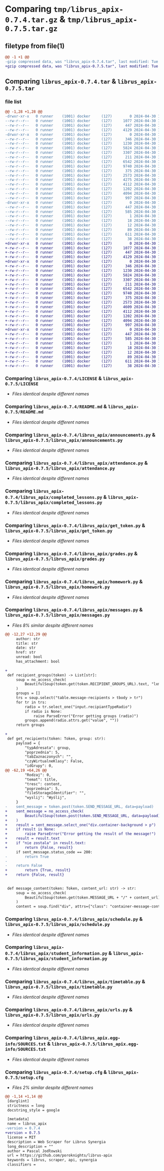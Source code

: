 # Comparing `tmp/librus_apix-0.7.4.tar.gz` & `tmp/librus_apix-0.7.5.tar.gz`

## filetype from file(1)

```diff
@@ -1 +1 @@
-gzip compressed data, was "librus_apix-0.7.4.tar", last modified: Tue Apr 30 10:49:02 2024, max compression
+gzip compressed data, was "librus_apix-0.7.5.tar", last modified: Tue Apr 30 15:40:25 2024, max compression
```

## Comparing `librus_apix-0.7.4.tar` & `librus_apix-0.7.5.tar`

### file list

```diff
@@ -1,28 +1,28 @@
-drwxr-xr-x   0 runner    (1001) docker     (127)        0 2024-04-30 10:49:02.389091 librus_apix-0.7.4/
--rw-r--r--   0 runner    (1001) docker     (127)     1077 2024-04-30 10:48:59.000000 librus_apix-0.7.4/LICENSE
--rw-r--r--   0 runner    (1001) docker     (127)      447 2024-04-30 10:49:02.389091 librus_apix-0.7.4/PKG-INFO
--rw-r--r--   0 runner    (1001) docker     (127)     4129 2024-04-30 10:48:59.000000 librus_apix-0.7.4/README.md
-drwxr-xr-x   0 runner    (1001) docker     (127)        0 2024-04-30 10:49:02.389091 librus_apix-0.7.4/librus_apix/
--rw-r--r--   0 runner    (1001) docker     (127)      346 2024-04-30 10:48:59.000000 librus_apix-0.7.4/librus_apix/__init__.py
--rw-r--r--   0 runner    (1001) docker     (127)     1230 2024-04-30 10:48:59.000000 librus_apix-0.7.4/librus_apix/announcements.py
--rw-r--r--   0 runner    (1001) docker     (127)     5824 2024-04-30 10:48:59.000000 librus_apix-0.7.4/librus_apix/attendance.py
--rw-r--r--   0 runner    (1001) docker     (127)     3307 2024-04-30 10:48:59.000000 librus_apix-0.7.4/librus_apix/completed_lessons.py
--rw-r--r--   0 runner    (1001) docker     (127)      211 2024-04-30 10:48:59.000000 librus_apix-0.7.4/librus_apix/exceptions.py
--rw-r--r--   0 runner    (1001) docker     (127)     6542 2024-04-30 10:48:59.000000 librus_apix-0.7.4/librus_apix/get_token.py
--rw-r--r--   0 runner    (1001) docker     (127)     9740 2024-04-30 10:48:59.000000 librus_apix-0.7.4/librus_apix/grades.py
--rw-r--r--   0 runner    (1001) docker     (127)      375 2024-04-30 10:48:59.000000 librus_apix-0.7.4/librus_apix/helpers.py
--rw-r--r--   0 runner    (1001) docker     (127)     2573 2024-04-30 10:48:59.000000 librus_apix-0.7.4/librus_apix/homework.py
--rw-r--r--   0 runner    (1001) docker     (127)     4275 2024-04-30 10:48:59.000000 librus_apix-0.7.4/librus_apix/messages.py
--rw-r--r--   0 runner    (1001) docker     (127)     4112 2024-04-30 10:48:59.000000 librus_apix-0.7.4/librus_apix/schedule.py
--rw-r--r--   0 runner    (1001) docker     (127)     1202 2024-04-30 10:48:59.000000 librus_apix-0.7.4/librus_apix/student_information.py
--rw-r--r--   0 runner    (1001) docker     (127)     4094 2024-04-30 10:48:59.000000 librus_apix-0.7.4/librus_apix/timetable.py
--rw-r--r--   0 runner    (1001) docker     (127)      997 2024-04-30 10:48:59.000000 librus_apix-0.7.4/librus_apix/urls.py
-drwxr-xr-x   0 runner    (1001) docker     (127)        0 2024-04-30 10:49:02.389091 librus_apix-0.7.4/librus_apix.egg-info/
--rw-r--r--   0 runner    (1001) docker     (127)      447 2024-04-30 10:49:02.000000 librus_apix-0.7.4/librus_apix.egg-info/PKG-INFO
--rw-r--r--   0 runner    (1001) docker     (127)      585 2024-04-30 10:49:02.000000 librus_apix-0.7.4/librus_apix.egg-info/SOURCES.txt
--rw-r--r--   0 runner    (1001) docker     (127)        1 2024-04-30 10:49:02.000000 librus_apix-0.7.4/librus_apix.egg-info/dependency_links.txt
--rw-r--r--   0 runner    (1001) docker     (127)       18 2024-04-30 10:49:02.000000 librus_apix-0.7.4/librus_apix.egg-info/requires.txt
--rw-r--r--   0 runner    (1001) docker     (127)       12 2024-04-30 10:49:02.000000 librus_apix-0.7.4/librus_apix.egg-info/top_level.txt
--rw-r--r--   0 runner    (1001) docker     (127)       89 2024-04-30 10:48:59.000000 librus_apix-0.7.4/pyproject.toml
--rw-r--r--   0 runner    (1001) docker     (127)      611 2024-04-30 10:49:02.389091 librus_apix-0.7.4/setup.cfg
--rw-r--r--   0 runner    (1001) docker     (127)       38 2024-04-30 10:48:59.000000 librus_apix-0.7.4/setup.py
+drwxr-xr-x   0 runner    (1001) docker     (127)        0 2024-04-30 15:40:25.684041 librus_apix-0.7.5/
+-rw-r--r--   0 runner    (1001) docker     (127)     1077 2024-04-30 15:40:23.000000 librus_apix-0.7.5/LICENSE
+-rw-r--r--   0 runner    (1001) docker     (127)      447 2024-04-30 15:40:25.684041 librus_apix-0.7.5/PKG-INFO
+-rw-r--r--   0 runner    (1001) docker     (127)     4129 2024-04-30 15:40:23.000000 librus_apix-0.7.5/README.md
+drwxr-xr-x   0 runner    (1001) docker     (127)        0 2024-04-30 15:40:25.680041 librus_apix-0.7.5/librus_apix/
+-rw-r--r--   0 runner    (1001) docker     (127)      346 2024-04-30 15:40:23.000000 librus_apix-0.7.5/librus_apix/__init__.py
+-rw-r--r--   0 runner    (1001) docker     (127)     1230 2024-04-30 15:40:23.000000 librus_apix-0.7.5/librus_apix/announcements.py
+-rw-r--r--   0 runner    (1001) docker     (127)     5824 2024-04-30 15:40:23.000000 librus_apix-0.7.5/librus_apix/attendance.py
+-rw-r--r--   0 runner    (1001) docker     (127)     3307 2024-04-30 15:40:23.000000 librus_apix-0.7.5/librus_apix/completed_lessons.py
+-rw-r--r--   0 runner    (1001) docker     (127)      211 2024-04-30 15:40:23.000000 librus_apix-0.7.5/librus_apix/exceptions.py
+-rw-r--r--   0 runner    (1001) docker     (127)     6542 2024-04-30 15:40:23.000000 librus_apix-0.7.5/librus_apix/get_token.py
+-rw-r--r--   0 runner    (1001) docker     (127)     9740 2024-04-30 15:40:23.000000 librus_apix-0.7.5/librus_apix/grades.py
+-rw-r--r--   0 runner    (1001) docker     (127)      375 2024-04-30 15:40:23.000000 librus_apix-0.7.5/librus_apix/helpers.py
+-rw-r--r--   0 runner    (1001) docker     (127)     2573 2024-04-30 15:40:23.000000 librus_apix-0.7.5/librus_apix/homework.py
+-rw-r--r--   0 runner    (1001) docker     (127)     4609 2024-04-30 15:40:23.000000 librus_apix-0.7.5/librus_apix/messages.py
+-rw-r--r--   0 runner    (1001) docker     (127)     4112 2024-04-30 15:40:23.000000 librus_apix-0.7.5/librus_apix/schedule.py
+-rw-r--r--   0 runner    (1001) docker     (127)     1202 2024-04-30 15:40:23.000000 librus_apix-0.7.5/librus_apix/student_information.py
+-rw-r--r--   0 runner    (1001) docker     (127)     4094 2024-04-30 15:40:23.000000 librus_apix-0.7.5/librus_apix/timetable.py
+-rw-r--r--   0 runner    (1001) docker     (127)      997 2024-04-30 15:40:23.000000 librus_apix-0.7.5/librus_apix/urls.py
+drwxr-xr-x   0 runner    (1001) docker     (127)        0 2024-04-30 15:40:25.684041 librus_apix-0.7.5/librus_apix.egg-info/
+-rw-r--r--   0 runner    (1001) docker     (127)      447 2024-04-30 15:40:25.000000 librus_apix-0.7.5/librus_apix.egg-info/PKG-INFO
+-rw-r--r--   0 runner    (1001) docker     (127)      585 2024-04-30 15:40:25.000000 librus_apix-0.7.5/librus_apix.egg-info/SOURCES.txt
+-rw-r--r--   0 runner    (1001) docker     (127)        1 2024-04-30 15:40:25.000000 librus_apix-0.7.5/librus_apix.egg-info/dependency_links.txt
+-rw-r--r--   0 runner    (1001) docker     (127)       18 2024-04-30 15:40:25.000000 librus_apix-0.7.5/librus_apix.egg-info/requires.txt
+-rw-r--r--   0 runner    (1001) docker     (127)       12 2024-04-30 15:40:25.000000 librus_apix-0.7.5/librus_apix.egg-info/top_level.txt
+-rw-r--r--   0 runner    (1001) docker     (127)       89 2024-04-30 15:40:23.000000 librus_apix-0.7.5/pyproject.toml
+-rw-r--r--   0 runner    (1001) docker     (127)      611 2024-04-30 15:40:25.684041 librus_apix-0.7.5/setup.cfg
+-rw-r--r--   0 runner    (1001) docker     (127)       38 2024-04-30 15:40:23.000000 librus_apix-0.7.5/setup.py
```

### Comparing `librus_apix-0.7.4/LICENSE` & `librus_apix-0.7.5/LICENSE`

 * *Files identical despite different names*

### Comparing `librus_apix-0.7.4/README.md` & `librus_apix-0.7.5/README.md`

 * *Files identical despite different names*

### Comparing `librus_apix-0.7.4/librus_apix/announcements.py` & `librus_apix-0.7.5/librus_apix/announcements.py`

 * *Files identical despite different names*

### Comparing `librus_apix-0.7.4/librus_apix/attendance.py` & `librus_apix-0.7.5/librus_apix/attendance.py`

 * *Files identical despite different names*

### Comparing `librus_apix-0.7.4/librus_apix/completed_lessons.py` & `librus_apix-0.7.5/librus_apix/completed_lessons.py`

 * *Files identical despite different names*

### Comparing `librus_apix-0.7.4/librus_apix/get_token.py` & `librus_apix-0.7.5/librus_apix/get_token.py`

 * *Files identical despite different names*

### Comparing `librus_apix-0.7.4/librus_apix/grades.py` & `librus_apix-0.7.5/librus_apix/grades.py`

 * *Files identical despite different names*

### Comparing `librus_apix-0.7.4/librus_apix/homework.py` & `librus_apix-0.7.5/librus_apix/homework.py`

 * *Files identical despite different names*

### Comparing `librus_apix-0.7.4/librus_apix/messages.py` & `librus_apix-0.7.5/librus_apix/messages.py`

 * *Files 8% similar despite different names*

```diff
@@ -12,27 +12,29 @@
     author: str
     title: str
     date: str
     href: str
     unread: bool
     has_attachment: bool
 
+
 def recipient_groups(token) -> List[str]:
     soup = no_access_check(
         BeautifulSoup(token.get(token.RECIPIENT_GROUPS_URL).text, "lxml")
     )
     groups = []
     trs = soup.select("table.message-recipients > tbody > tr")
     for tr in trs:
         radio = tr.select_one("input.recipiantTypeRadio")
         if radio is None:
             raise ParseError("Error getting groups (radio)")
         groups.append(radio.attrs.get("value", ""))
     return groups
 
+
 def get_recipients(token: Token, group: str):
     payload = {
         "typAdresata": group,
         "poprzednia": 5,
         "tabZaznaczonych": "",
         "czyWirtualneKlasy": False,
         "idGrupy": 0,
@@ -62,19 +64,26 @@
         "Rodzaj": 0,
         "temat": title,
         "tresc": content,
         "poprzednia": 5,
         "fileStorageIdentifier": "",
         "wyslij": "Wyślij",
     }
-    sent_message = token.post(token.SEND_MESSAGE_URL, data=payload)
+    sent_message = no_access_check(
+        BeautifulSoup(token.post(token.SEND_MESSAGE_URL, data=payload).text, "lxml")
+    )
+    result = sent_message.select_one("div.container-background > p")
+    if result is None:
+        raise ParseError("Error getting the result of the message!")
+    result = result.text
+    if "nie zostala" in result.text:
+        return {False, result}
     if sent_message.status_code == 200:
-        return True
-
-    return False
+        return {True, result}
+    return {False, result}
 
 
 def message_content(token: Token, content_url: str) -> str:
     soup = no_access_check(
         BeautifulSoup(token.get(token.MESSAGE_URL + "/" + content_url).text, "lxml")
     )
     content = soup.find("div", attrs={"class": "container-message-content"})
```

### Comparing `librus_apix-0.7.4/librus_apix/schedule.py` & `librus_apix-0.7.5/librus_apix/schedule.py`

 * *Files identical despite different names*

### Comparing `librus_apix-0.7.4/librus_apix/student_information.py` & `librus_apix-0.7.5/librus_apix/student_information.py`

 * *Files identical despite different names*

### Comparing `librus_apix-0.7.4/librus_apix/timetable.py` & `librus_apix-0.7.5/librus_apix/timetable.py`

 * *Files identical despite different names*

### Comparing `librus_apix-0.7.4/librus_apix/urls.py` & `librus_apix-0.7.5/librus_apix/urls.py`

 * *Files identical despite different names*

### Comparing `librus_apix-0.7.4/librus_apix.egg-info/SOURCES.txt` & `librus_apix-0.7.5/librus_apix.egg-info/SOURCES.txt`

 * *Files identical despite different names*

### Comparing `librus_apix-0.7.4/setup.cfg` & `librus_apix-0.7.5/setup.cfg`

 * *Files 2% similar despite different names*

```diff
@@ -1,14 +1,14 @@
 [darglint]
 strictness = long
 docstring_style = google
 
 [metadata]
 name = librus_apix
-version = 0.7.4
+version = 0.7.5
 license = MIT
 description = Web Scraper for Librus Synergia
 long_description = ""
 author = Pascal Jodłowski
 url = https://github.com/poroknights/librus-apix
 keywords = librus, scraper, api, synergia
 classifiers =
```

